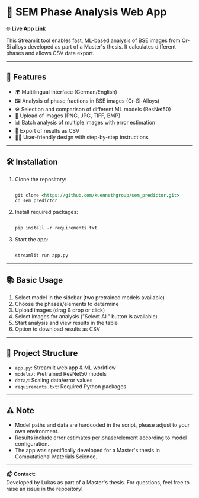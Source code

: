 
# 🔬 SEM Phase Analysis Web App

[🌐 **Live App Link**](https://sem-predictor.streamlit.app/)

This Streamlit tool enables fast, ML-based analysis of BSE images from Cr-Si alloys developed as part of a Master's thesis. It calculates different phases and allows CSV data export.

---

## 🚀 Features

- 🌍 Multilingual interface (German/English)  
- 🖼️ Analysis of phase fractions in BSE images (Cr-Si-Alloys)
- ⚙️ Selection and comparison of different ML models (ResNet50)  
- 📁 Upload of images (PNG, JPG, TIFF, BMP)  
- 📊 Batch analysis of multiple images with error estimation  
- 💾 Export of results as CSV  
- 👩‍💻 User-friendly design with step-by-step instructions  

---

## 🛠️ Installation

1. Clone the repository:  

   ```markdown

   git clone <https://github.com/kuennethgroup/sem_predictor.git>
   cd sem_predictor

   ```

2. Install required packages:  

   ```markdown

   pip install -r requirements.txt

   ```

3. Start the app:  

   ```markdown

   streamlit run app.py

   ```

---

## 📚 Basic Usage

1. Select model in the sidebar (two pretrained models available)  
2. Choose the phases/elements to determine  
3. Upload images (drag & drop or click)  
4. Select images for analysis ("Select All" button is available)  
5. Start analysis and view results in the table  
6. Option to download results as CSV  

---

## 📂 Project Structure

- `app.py`: Streamlit web app & ML workflow  
- `models/`: Pretrained ResNet50 models  
- `data/`: Scaling data/error values  
- `requirements.txt`: Required Python packages  

---

## ⚠️ Note

- Model paths and data are hardcoded in the script, please adjust to your own environment.  
- Results include error estimates per phase/element according to model configuration.  
- The app was specifically developed for a Master's thesis in Computational Materials Science.  

---

**📬 Contact:**  
Developed by Lukas as part of a Master's thesis. For questions, feel free to raise an issue in the repository!
